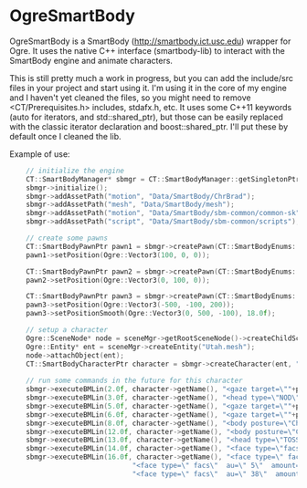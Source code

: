 OgreSmartBody
=============

OgreSmartBody is a SmartBody (http://smartbody.ict.usc.edu) wrapper for Ogre. 
It uses the native C++ interface (smartbody-lib) to interact with the SmartBody
engine and animate characters.

This is still pretty much a work in progress, but you can add the include/src files
in your project and start using it. I'm using it in the core of my engine and I haven't
yet cleaned the files, so you might need to remove <CT/Prerequisites.h> includes, stdafx.h,
etc.
It uses some C++11 keywords (auto for iterators, and std::shared_ptr), but those can be
easily replaced with the classic iterator declaration and boost::shared_ptr. I'll put
these by default once I cleaned the lib.

Example of use:
```c++
	// initialize the engine
	CT::SmartBodyManager* sbmgr = CT::SmartBodyManager::getSingletonPtr();
	sbmgr->initialize();
	sbmgr->addAssetPath("motion", "Data/SmartBody/ChrBrad");
	sbmgr->addAssetPath("mesh", "Data/SmartBody/mesh");
	sbmgr->addAssetPath("motion", "Data/SmartBody/sbm-common/common-sk");
	sbmgr->addAssetPath("script", "Data/SmartBody/sbm-common/scripts");

	// create some pawns
	CT::SmartBodyPawnPtr pawn1 = sbmgr->createPawn(CT::SmartBodyEnums::PAWNSHAPE_SPHERE);
	pawn1->setPosition(Ogre::Vector3(100, 0, 0));

	CT::SmartBodyPawnPtr pawn2 = sbmgr->createPawn(CT::SmartBodyEnums::PAWNSHAPE_SPHERE);
	pawn2->setPosition(Ogre::Vector3(0, 100, 0));

	CT::SmartBodyPawnPtr pawn3 = sbmgr->createPawn(CT::SmartBodyEnums::PAWNSHAPE_SPHERE);
	pawn3->setPosition(Ogre::Vector3(-500, -100, 200));
	pawn3->setPositionSmooth(Ogre::Vector3(0, 500, -100), 18.0f);

	// setup a character
	Ogre::SceneNode* node = sceneMgr->getRootSceneNode()->createChildSceneNode();
	Ogre::Entity* ent = sceneMgr->createEntity("Utah.mesh");
	node->attachObject(ent);
	CT::SmartBodyCharacterPtr character = sbmgr->createCharacter(ent, "test_utah.sk");
	
	// run some commands in the future for this character
	sbmgr->executeBMLin(2.0f, character->getName(), "<gaze target=\""+pawn1->getName()+"\"/>");
	sbmgr->executeBMLin(3.0f, character->getName(), "<head type=\"NOD\" amount=\"0.4\" repeats=\"1.0\" velocity=\"0.8\"/>");
	sbmgr->executeBMLin(5.0f, character->getName(), "<gaze target=\""+pawn2->getName()+"\"/>");
	sbmgr->executeBMLin(6.0f, character->getName(), "<gaze target=\""+pawn3->getName()+"\"/>");
	sbmgr->executeBMLin(8.0f, character->getName(), "<body posture=\"ChrBrad@Guitar01\"/>");
	sbmgr->executeBMLin(12.0f, character->getName(), "<body posture=\"ChrBrad@Idle03\"/>");
	sbmgr->executeBMLin(13.0f, character->getName(), "<head type=\"TOSS\" amount=\"0.6\" repeats=\"1.0\" velocity=\"0.8\"/>");
	sbmgr->executeBMLin(14.0f, character->getName(), "<face type=\"facs\" au=\"6\" amount=\"1\"/><face type=\"facs\" au=\"12\" amount=\"1\"/>");
	sbmgr->executeBMLin(16.0f, character->getName(), "<face type=\" facs\"  au=\" 1_left\"  amount=\" 0.6\" /><face type=\" facs\"  au=\" 1_right\"  amount=\" 0.6\" />" \
							  "<face type=\" facs\"  au=\" 5\"  amount=\" 0.7\" /><face type=\" facs\"  au=\" 26\"  amount=\" 0.25\" />" \
							  "<face type=\" facs\"  au=\" 38\"  amount=\" 1\" />");
```